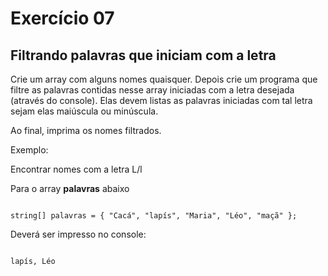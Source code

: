 # Exercício 07

## Filtrando palavras que iniciam com a letra

Crie um array com alguns nomes quaisquer. Depois crie um programa que filtre as palavras contidas nesse array iniciadas com a letra desejada (através do console). Elas devem listas as palavras iniciadas com tal letra sejam elas maiúscula ou minúscula.

Ao final, imprima os nomes filtrados.


Exemplo:

Encontrar nomes com a letra L/l

Para o array **palavras** abaixo

```

string[] palavras = { "Cacá", "lapís", "Maria", "Léo", "maçã" };

```

Deverá ser impresso no console:

```

lapís, Léo

```
